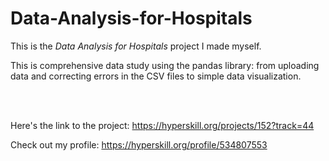 # Data-Analysis-for-Hospitals

This is the *Data Analysis for Hospitals* project I made myself.


<p>This is comprehensive data study using the pandas library: from uploading data and correcting errors in the CSV files to simple data visualization.</p><br/><br/>

Here's the link to the project: https://hyperskill.org/projects/152?track=44

Check out my profile: https://hyperskill.org/profile/534807553
